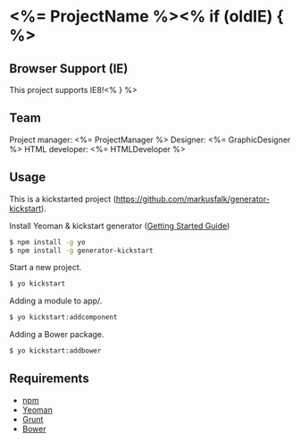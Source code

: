 # <%= ProjectName %><% if (oldIE) { %>

## Browser Support (IE)

This project supports IE8!<% } %>

## Team

Project manager: <%= ProjectManager %>
Designer: <%= GraphicDesigner %>
HTML developer: <%= HTMLDeveloper %>

## Usage

This is a kickstarted project (https://github.com/markusfalk/generator-kickstart).

Install Yeoman & kickstart generator ([Getting Started Guide](https://github.com/yeoman/yeoman/wiki/Getting-Started))

```bash
$ npm install -g yo
$ npm install -g generator-kickstart
```

Start a new project.
```bash
$ yo kickstart
```

Adding a module to app/.
```bash
$ yo kickstart:addcomponent
```

Adding a Bower package.
```bash
$ yo kickstart:addbower
```

## Requirements

* [npm](https://npmjs.org)
* [Yeoman](http://yeoman.io)
* [Grunt](http://gruntjs.com)
* [Bower](http://bower.io)
